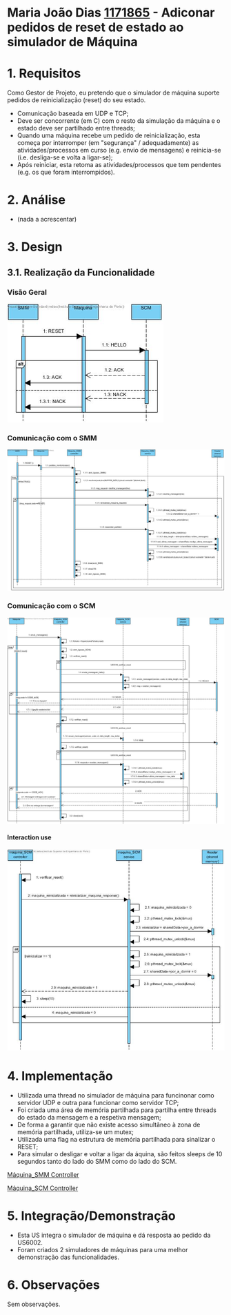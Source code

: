 **Maria João Dias [1171865](../)** - Adiconar pedidos de reset de estado ao simulador de Máquina
=======================================

# 1. Requisitos

Como Gestor de Projeto, eu pretendo que o simulador de máquina suporte pedidos de reinicialização (reset) do seu estado.

- Comunicação baseada em UDP e TCP;
- Deve ser concorrente (em C) com o resto da simulação da máquina e o estado deve ser partilhado entre threads;
- Quando uma máquina recebe um pedido de reinicialização, esta começa por interromper (em "segurança" / adequadamente) as atividades/processos em curso (e.g. envio de mensagens) e reinicia-se (i.e. desliga-se e volta a ligar-se);
- Após reiniciar, esta retoma as atividades/processos que tem pendentes (e.g. os que foram interrompidos).

# 2. Análise

- (nada a acrescentar)

# 3. Design

## 3.1. Realização da Funcionalidade

### Visão Geral
![US1016_pedidoReset_visaoGeral_SD.jpg](US1016_pedidoReset_visaoGeral_SD.jpg)

### Comunicação com o SMM
![US1016_pedidoReset_SMM_SD.jpg](US1016_pedidoReset_SMM_SD.jpg)

### Comunicação com o SCM
![US1016_pedidoReset_SCM_SD.jpg](US1016_pedidoReset_SCM_SD.jpg)

#### Interaction use
![US1016_verificar_reset.jpg](US1016_verificar_reset.jpg)

# 4. Implementação

- Utilizada uma thread no simulador de máquina para funcinonar como servidor UDP e outra para funcionar como servidor TCP;
- Foi criada uma área de memória partilhada para partilha entre threads do estado da mensagem e a respetiva mensagem;
- De forma a garantir que não existe acesso simultâneo à zona de memória partilhada, utiliza-se um mutex;
- Utilizada uma flag na estrutura de memória partilhada para sinalizar o RESET;
- Para simular o desligar e voltar a ligar da áquina, são feitos sleeps de 10 segundos tanto do lado do SMM como do lado do SCM.

[Máquina_SMM Controller](https://bitbucket.org/joaomfas/lei_isep_2019_20_sem4_2na_1181436_1171668_1171865_1190293/src/master/app/simuladormaquina1_withSSL/maquina_SMMcontroller.c)

[Máquina_SCM Controller](https://bitbucket.org/joaomfas/lei_isep_2019_20_sem4_2na_1181436_1171668_1171865_1190293/src/master/app/simuladormaquina1_withSSL/maquina_SCMcontroller.c)

# 5. Integração/Demonstração

- Esta US integra o simulador de máquina e dá resposta ao pedido da US6002.
- Foram criados 2 simuladores de máquinas para uma melhor demonstração das funcionalidades.

# 6. Observações

Sem observações.